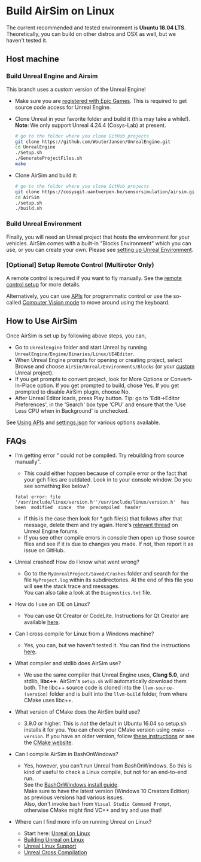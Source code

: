 # Build AirSim on Linux

The current recommended and tested environment is **Ubuntu 18.04 LTS**. Theoretically, you can build on other distros and OSX as well, but we haven't tested it.

## Host machine

### Build Unreal Engine and Airsim
This branch uses a custom version of the Unreal Engine!
- Make sure you are [registered with Epic Games](https://docs.unrealengine.com/latest/INT/Platforms/Linux/BeginnerLinuxDeveloper/SettingUpAnUnrealWorkflow/1/index.html). This is required to get source code access for Unreal Engine.

- Clone Unreal in your favorite folder and build it (this may take a while!). **Note**: We only support Unreal 4.24.4 (Cosys-Lab) at present.
   ```bash
   # go to the folder where you clone GitHub projects
   git clone https://github.com/WouterJansen/UnrealEngine.git
   cd UnrealEngine
   ./Setup.sh
   ./GenerateProjectFiles.sh
   make
   ```

- Clone AirSim and build it:
   ```bash
   # go to the folder where you clone GitHub projects
   git clone https://cosysgit.uantwerpen.be/sensorsimulation/airsim.git
   cd AirSim
   ./setup.sh
   ./build.sh
   ```

### Build Unreal Environment

Finally, you will need an Unreal project that hosts the environment for your vehicles. AirSim comes with a built-in "Blocks Environment" which you can use, or you can create your own. Please see [setting up Unreal Environment](unreal_proj.md).

### [Optional] Setup Remote Control (Multirotor Only)

A remote control is required if you want to fly manually. See the [remote control setup](remote_control.md) for more details.

Alternatively, you can use [APIs](apis.md) for programmatic control or use the so-called [Computer Vision mode](image_apis.md) to move around using the keyboard.

## How to Use AirSim

Once AirSim is set up by following above steps, you can,

- Go to `UnrealEngine` folder and start Unreal by running `UnrealEngine/Engine/Binaries/Linux/UE4Editor`.
- When Unreal Engine prompts for opening or creating project, select Browse and choose `AirSim/Unreal/Environments/Blocks` (or your [custom](unreal_custenv.md) Unreal project).
- If you get prompts to convert project, look for More Options or Convert-In-Place option. If you get prompted to build, chose Yes. If you get prompted to disable AirSim plugin, choose No.
- After Unreal Editor loads, press Play button. Tip: go to 'Edit->Editor Preferences', in the 'Search' box type 'CPU' and ensure that the 'Use Less CPU when in Background' is unchecked.

See [Using APIs](apis.md) and [settings.json](settings.md) for various options available.

## FAQs

- I'm getting error "<MyProject> could not be compiled. Try rebuilding from source manually".
  * This could either happen because of compile error or the fact that your gch files are outdated. Look in to your console window. Do you see something like below?
   ```
   fatal error: file  '/usr/include/linux/version.h''/usr/include/linux/version.h'  has  been  modified  since  the  precompiled  header
   ```
  * If this is the case then look for *.gch file(s) that follows after that message, delete them and try again. Here's [relevant thread](https://answers.unrealengine.com/questions/412349/linux-ue4-build-precompiled-header-fatal-error.html) on Unreal Engine forums.
  * If you see other compile errors in console then open up those source files and see if it is due to changes you made. If not, then report it as issue on GitHub.

- Unreal crashed! How do I know what went wrong?
  * Go to the `MyUnrealProject/Saved/Crashes` folder and search for the file `MyProject.log` within its subdirectories. At the end of this file you will see the stack trace and messages.    
   You can also take a look at the `Diagnostics.txt` file.

- How do I use an IDE on Linux?
  * You can use Qt Creator or CodeLite. Instructions for Qt Creator are available [here](https://docs.unrealengine.com/latest/INT/Platforms/Linux/BeginnerLinuxDeveloper/SettingUpAnIDE/index.html).

- Can I cross compile for Linux from a Windows machine?
  * Yes, you can, but we haven't tested it. You can find the instructions [here](https://docs.unrealengine.com/latest/INT/Platforms/Linux/GettingStarted/index.html).

- What compiler and stdlib does AirSim use?
  * We use the same compiler that Unreal Engine uses, **Clang 5.0**, and stdlib, **libc++**. AirSim's `setup.sh` will automatically download them both. The libc++ source code is cloned into the `llvm-source-(version)` folder and is built into the `llvm-build` folder, from where CMake uses libc++.

- What version of CMake does the AirSim build use?
  * 3.9.0 or higher. This is *not* the default in Ubuntu 16.04 so setup.sh installs it for you. You can check your CMake version using `cmake --version`. If you have an older version, follow [these instructions](cmake_linux.md) or see the [CMake website](https://cmake.org/install/).

- Can I compile AirSim in BashOnWindows?
  * Yes, however, you can't run Unreal from BashOnWindows. So this is kind of useful to check a Linux compile, but not for an end-to-end run.    
   See the [BashOnWindows install guide](https://msdn.microsoft.com/en-us/commandline/wsl/install_guide).   
   Make sure to have the latest version (Windows 10 Creators Edition) as previous versions had various issues.    
   Also, don't invoke `bash` from `Visual Studio Command Prompt`, otherwise CMake might find VC++ and try and use that!

- Where can I find more info on running Unreal on Linux?
   * Start here: [Unreal on Linux](https://docs.unrealengine.com/latest/INT/Platforms/Linux/index.html)
   * [Building Unreal on Linux](https://wiki.unrealengine.com/Building_On_Linux#Clang)
   * [Unreal Linux Support](https://wiki.unrealengine.com/Linux_Support)
   * [Unreal Cross Compilation](https://wiki.unrealengine.com/Compiling_For_Linux)
